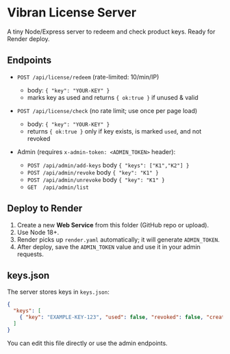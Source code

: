 
# Vibran License Server

A tiny Node/Express server to redeem and check product keys. Ready for Render deploy.

## Endpoints

- `POST /api/license/redeem`  (rate-limited: 10/min/IP)
  - body: `{ "key": "YOUR-KEY" }`
  - marks key as used and returns `{ ok:true }` if unused & valid

- `POST /api/license/check`   (no rate limit; use once per page load)
  - body: `{ "key": "YOUR-KEY" }`
  - returns `{ ok:true }` only if key exists, is marked `used`, and not revoked

- Admin (requires `x-admin-token: <ADMIN_TOKEN>` header):
  - `POST /api/admin/add-keys` body `{ "keys": ["K1","K2"] }`
  - `POST /api/admin/revoke` body `{ "key": "K1" }`
  - `POST /api/admin/unrevoke` body `{ "key": "K1" }`
  - `GET  /api/admin/list`

## Deploy to Render

1. Create a new **Web Service** from this folder (GitHub repo or upload).
2. Use Node 18+.
3. Render picks up `render.yaml` automatically; it will generate `ADMIN_TOKEN`.
4. After deploy, save the `ADMIN_TOKEN` value and use it in your admin requests.

## keys.json

The server stores keys in `keys.json`:
```json
{
  "keys": [
    { "key": "EXAMPLE-KEY-123", "used": false, "revoked": false, "createdAt": "2025-10-25T00:00:00.000Z" }
  ]
}
```
You can edit this file directly or use the admin endpoints.
